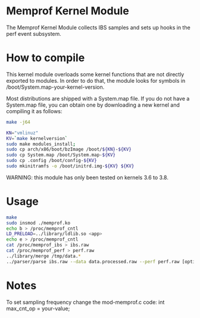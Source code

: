 Memprof Kernel Module
=====================

The Memprof Kernel Module collects IBS samples and sets up hooks in the perf event subsystem.



How to compile
==============
This kernel module overloads some kernel functions that are not directly exported to modules. In order to do that, the module looks for symbols in /boot/System.map-your-kernel-version.

Most distributions are shipped with a System.map file. If you do not have a System.map file, you can obtain one by downloading a new kernel and compiling it as follows:

```bash
make -j64

KN="vmlinuz"
KV=`make kernelversion`
sudo make modules_install;
sudo cp arch/x86/boot/bzImage /boot/${KN}-${KV}
sudo cp System.map /boot/System.map-${KV}
sudo cp .config /boot/config-${KV}
sudo mkinitramfs -o /boot/initrd.img-${KV} ${KV}
```


WARNING: this module has only been tested on kernels 3.6 to 3.8.


Usage
=====

```bash
make 
sudo insmod ./memprof.ko 
echo b > /proc/memprof_cntl 
LD_PRELOAD=../library/ldlib.so <app> 
echo e > /proc/memprof_cntl 
cat /proc/memprof_ibs > ibs.raw 
cat /proc/memprof_perf > perf.raw 
../library/merge /tmp/data.* 
../parser/parse ibs.raw --data data.processed.raw --perf perf.raw [options, e.g. -M] 
```


Notes
=====
To set sampling frequency change the mod-memprof.c code:
int max_cnt_op = your-value;

